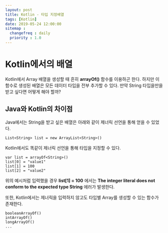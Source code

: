 ```yaml
---
layout: post
title: Kotlin - 타입 지정배열
tags: [Kotlin]
date: 2019-05-24 12:00:00
sitemap :
  changefreq : daily
  priority : 1.0
---
```

# Kotlin에서의 배열
Kotlin에서 Array 배열을 생성할 때 흔히 **arrayOf()** 함수를 이용하곤 한다. 하지만 이 함수로 생성된 배열은 모든 데이터 타입을 전부 추가할 수 있다. 만약 String 타입을만을 받고 싶다면 어떻게 해야 할까?

## Java와 Kotlin의 차이점
Java에서는 String을 받고 싶은 배열은 아래와 같이 제너릭 선언을 통해 얻을 수 있었다.

    List<String> list = new ArrayList<String>()

Kotlin에서도 똑같이 제너릭 선언을 통해 타입을 지정할 수 있다.

    var list = arrayOf<String>()
    list[0] = "value1"
    list[1] = 100
    list[2] = "value2"

위의 예시처럼 입력했을 경우 **list[1] = 100** 에서는 **The integer literal does not conform to the expected type String** 에러가 발생한다.

또한, Kotlin에서는 제너릭을 입력하지 않고도 타입별 Array를 생성할 수 있는 함수가 존재한다.

    booleanArrayOf()
    intArrayOf()
    longArrayOf()
    ...
